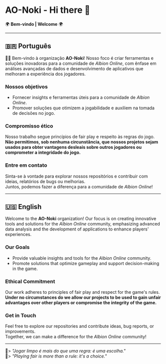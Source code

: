 # AO-Noki - Hi there 👋

🌍 **Bem-vindo | Welcome** 🌍  

---

## 🇧🇷 Português  

👩‍💻 Bem-vindo à organização **AO-Noki**! Nosso foco é criar ferramentas e soluções inovadoras para a comunidade de *Albion Online*, com ênfase em análises avançadas de dados e desenvolvimento de aplicativos que melhoram a experiência dos jogadores.  

### Nossos objetivos  
- Fornecer insights e ferramentas úteis para a comunidade de *Albion Online*.  
- Promover soluções que otimizem a jogabilidade e auxiliem na tomada de decisões no jogo.  

### Compromisso ético  
Nosso trabalho segue princípios de fair play e respeito às regras do jogo.  
**Não permitimos, sob nenhuma circunstância, que nossos projetos sejam usados para obter vantagens desleais sobre outros jogadores ou comprometer a integridade do jogo.**  

### Entre em contato  
Sinta-se à vontade para explorar nossos repositórios e contribuir com ideias, relatórios de bugs ou melhorias.  
Juntos, podemos fazer a diferença para a comunidade de *Albion Online*!  

---

## 🇺🇸 English  

Welcome to the **AO-Noki** organization! Our focus is on creating innovative tools and solutions for the *Albion Online* community, emphasizing advanced data analysis and the development of applications to enhance players' experiences.  

### Our Goals  
- Provide valuable insights and tools for the *Albion Online* community.  
- Promote solutions that optimize gameplay and support decision-making in the game.  

### Ethical Commitment  
Our work adheres to principles of fair play and respect for the game's rules.  
**Under no circumstances do we allow our projects to be used to gain unfair advantages over other players or compromise the integrity of the game.**  

### Get in Touch  
Feel free to explore our repositories and contribute ideas, bug reports, or improvements.  
Together, we can make a difference for the *Albion Online* community!  

---

🌈> _"Jogar limpo é mais do que uma regra: é uma escolha."_  
🌈> _"Playing fair is more than a rule: it's a choice."_  

